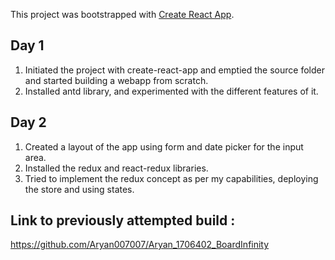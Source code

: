 This project was bootstrapped with [Create React App](https://github.com/facebook/create-react-app).

## Day 1
1. Initiated the project with create-react-app and emptied the source folder and started building a webapp from scratch.
2. Installed antd library, and experimented with the different features of it.

## Day 2
1. Created a layout of the app using form and date picker for the input area.
2. Installed the redux and react-redux libraries.
3. Tried to implement the redux concept as per my capabilities, deploying the store and using states.
## Link to previously attempted build :
https://github.com/Aryan007007/Aryan_1706402_BoardInfinity

